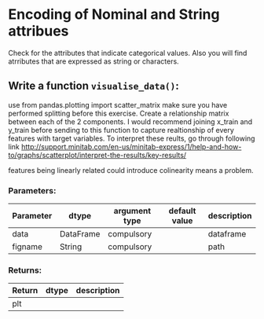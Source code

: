 

# Encoding of Nominal and String attribues

Check for the attributes that indicate categorical values. Also you will find atrributes that are expressed as string or characters.

## Write a function `visualise_data()`:
use from pandas.plotting import scatter_matrix
make sure you have performed splitting before this exercise.
Create a relationship matrix between each of the 2 components.
I would recommend joining x_train and y_train before sending to this function to capture realtionship of every features with target variables.
To interpret these reults, go through following link
http://support.minitab.com/en-us/minitab-express/1/help-and-how-to/graphs/scatterplot/interpret-the-results/key-results/

features being linearly related could introduce colinearity means a problem.

### Parameters:

| Parameter | dtype | argument type | default value | description |
| --- | --- | --- | --- | --- |
| data| DataFrame | compulsory |  |dataframe|
| figname | String | compulsory |  | path |
### Returns:
| Return | dtype | description |
| --- | --- | --- |
| plt|  |  |
